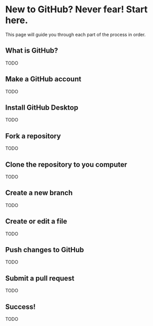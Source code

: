 # New to GitHub? Never fear! Start here.

This page will guide you through each part of the process in order.  

## What is GitHub?

TODO

## Make a GitHub account

TODO

## Install GitHub Desktop

TODO

## Fork a repository

TODO

## Clone the repository to you computer

TODO

## Create a new branch

TODO

## Create or edit a file

TODO

## Push changes to GitHub

TODO

## Submit a pull request

TODO

## Success!

TODO
